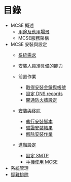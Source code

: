 # 目錄
* MCSE 概述
	* [用途及應用場景](overview.md)
	* MCSE服務架構
* MCSE 安裝與設定
	* [系統需求](system_requirement.md)
	* [安裝人員須具備的能力](capability.md)
	* 前置作業
		* [取得安裝金鑰與帳號](prerequisite_key.md)
		* [設定 DNS records](prerequisite_dns.md)
		* [開通防火牆設定](prerequisite_firewall.md)

	* [安裝與移除](setup.md)
		* [執行安裝腳本](setup_script.md) 
		* [驗證安裝結果](setup_result.md)
		* [解除安裝作業](uninstall.md)

	* [進階設定](advanced.md)
		* [設定 SMTP](advanced_smtp.md)
		* [手機使用 MCSE](advanced_mobile.md) 	
* 系統管理
* [疑難排除](troubleshooting.md)